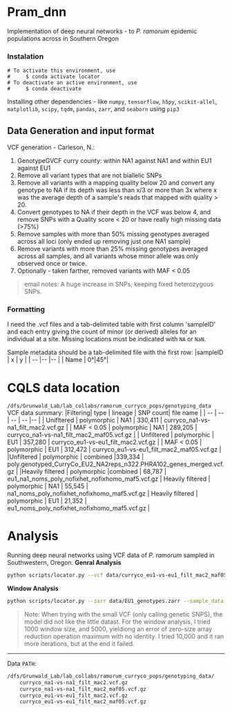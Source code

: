 # Pram_dnn
Implementation of deep neural networks - to _P. ramorum_ epidemic populations across in Southern Oregon 

### Instalation
```conda
# To activate this environment, use
#     $ conda activate locator
# To deactivate an active environment, use
#     $ conda deactivate
```
Installing other dependencies - like `numpy`, `tensorflow`, `h5py`, `scikit-allel`, `matplotlib`, `scipy`, `tqdm`, `pandas`,
`zarr`, and `seaborn` using `pip3`

## Data Generation and input format
VCF generation - Carleson, N.:
1. GenotypeGVCF curry county: within NA1 against NA1 and within EU1 against EU1
2. Remove all variant types that are not biallelic SNPs
3. Remove all variants with a mapping quality below 20 and convert any genotype to NA if its depth was less than x/3 or more than 3x where x was the average depth of a sample's reads that mapped with quality > 20.
4. Convert genotypes to NA if their depth in the VCF was below 4, and remove SNPs with a Quality score < 20 or have really high missing data (>75%)
5. Remove samples with more than 50% missing genotypes averaged across all loci (only ended up removing just one NA1 sample)
6. Remove variants with more than 25% missing genotypes averaged across all samples, and all variants whose minor allele was only observed once or twice.
7. Optionally - taken farther, removed variants with MAF < 0.05
> email notes: A huge increase in SNPs, keeping fixed heterozygous SNPs. 

### Formatting 
I need the .vcf files and a tab-delimited table with first column 'sampleID' and each entry giving the count of minor (or derived) alleles for an individual at a site. Missing locations must be indicated with `NA` or `NaN`. 

Sample metadata should be a tab-delimited file with the first row:
|sampleID | x | y |
| --      |-- |-- |
| Name    | 0°|45°|


# CQLS data location
`/dfs/Grunwald_Lab/lab_collabs/ramorum_curryco_pops/genotyping_data`
VCF data summary:
|Filtering| type | lineage | SNP count| file name |
| -- | -- | -- | -- |-- |
| Unifltered | polymorphic | NA1 | 330,411 | curryco_na1-vs-na1_filt_mac2.vcf.gz |
| MAF < 0.05 | polymorphic | NA1 | 289,205 | curryco_na1-vs-na1_filt_mac2_maf05.vcf.gz |
| Unfiltered | polymorphic | EU1 | 357,280 | curryco_eu1-vs-eu1_filt_mac2.vcf.gz |
| MAF < 0.05 | polymorphic | EU1 | 312,472 | curryco_eu1-vs-eu1_filt_mac2_maf05.vcf.gz |
|Unfiltered | polymorphic | combined |339,334 | poly.genotyped_CurryCo_EU2_NA2reps_n322.PHRA102_genes_merged.vcf.gz |
|Heavily filtered | polymorphic |combined | 68,787 |  eu1_na1_noms_poly_nofixhet_nofixhomo_maf5.vcf.gz |
Heavily filtered | polymorphic | NA1 | 55,545 | na1_noms_poly_nofixhet_nofixhomo_maf5.vcf.gz |
Heavily filtered | polymorphic | EU1 | 21,352 | eu1_noms_poly_nofixhet_nofixhomo_maf5.vcf.gz |


# Analysis
Running deep neural networks using VCF data of _P. ramorum_ sampled in Southwestern, Oregon.
**Genral Analysis**
```bash
python scripts/locator.py --vcf data/curryco_eu1-vs-eu1_filt_mac2_maf05.vcf.gz --sample_data data/EU1_sample_data.csv --out out/EU1/EU1
```
**Window Analysis**
```bash
python scripts/locator.py --zarr data/EU1_genotypes.zarr --sample_data data/EU1_sample_data.csv --out out/EU1/ --windows --window_size 10000
```

> Note: When trying with the small VCF (only calling genetic SNPS), the model did not like the little datast. For the window analysis, I tried 1000 window size, and 5000, yieldiong an error of zero-size array reduction operation maximum with no identity. I tried 10,000 and it ran more iterations, but at the end it failed.


------------------------------------- 

Data `PATH`:
```bash
/dfs/Grunwald_Lab/lab_collabs/ramorum_curryco_pops/genotyping_data/
    curryco_na1-vs-na1_filt_mac2.vcf.gz
    curryco_na1-vs-na1_filt_mac2_maf05.vcf.gz
    curryco_eu1-vs-eu1_filt_mac2.vcf.gz
    curryco_eu1-vs-eu1_filt_mac2_maf05.vcf.gz
```
